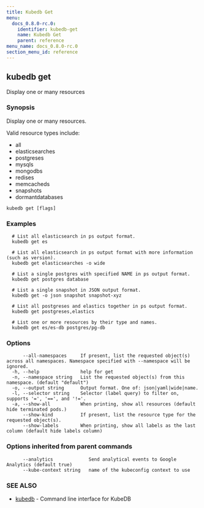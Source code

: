 ```yaml
---
title: Kubedb Get
menu:
  docs_0.8.0-rc.0:
    identifier: kubedb-get
    name: Kubedb Get
    parent: reference
menu_name: docs_0.8.0-rc.0
section_menu_id: reference
---
```


## kubedb get

Display one or many resources

### Synopsis

Display one or many resources. 

Valid resource types include: 

  * all  
  * elasticsearches  
  * postgreses  
  * mysqls  
  * mongodbs  
  * redises  
  * memcacheds  
  * snapshots  
  * dormantdatabases

```
kubedb get [flags]
```

### Examples

```
  # List all elasticsearch in ps output format.
  kubedb get es
  
  # List all elasticsearch in ps output format with more information (such as version).
  kubedb get elasticsearches -o wide
  
  # List a single postgres with specified NAME in ps output format.
  kubedb get postgres database
  
  # List a single snapshot in JSON output format.
  kubedb get -o json snapshot snapshot-xyz
  
  # List all postgreses and elastics together in ps output format.
  kubedb get postgreses,elastics
  
  # List one or more resources by their type and names.
  kubedb get es/es-db postgres/pg-db
```

### Options

```
      --all-namespaces     If present, list the requested object(s) across all namespaces. Namespace specified with --namespace will be ignored.
  -h, --help               help for get
  -n, --namespace string   List the requested object(s) from this namespace. (default "default")
  -o, --output string      Output format. One of: json|yaml|wide|name.
  -l, --selector string    Selector (label query) to filter on, supports '=', '==', and '!='.
  -a, --show-all           When printing, show all resources (default hide terminated pods.)
      --show-kind          If present, list the resource type for the requested object(s).
      --show-labels        When printing, show all labels as the last column (default hide labels column)
```

### Options inherited from parent commands

```
      --analytics             Send analytical events to Google Analytics (default true)
      --kube-context string   name of the kubeconfig context to use
```

### SEE ALSO

* [kubedb](/docs/0.8.0-rc.0/reference/kubedb)	 - Command line interface for KubeDB


